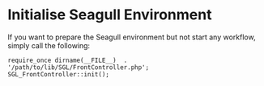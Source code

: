 <!-- Name: TipsAndTricks/InitialiseEnvironment -->
<!-- Version: 1 -->
<!-- Last-Modified: 2006/03/29 02:22:31 -->
<!-- Author: demian -->

# Initialise Seagull Environment

If you want to prepare the Seagull environment but not start any workflow, simply call the following:


	require_once dirname(__FILE__)  . '/path/to/lib/SGL/FrontController.php';
	SGL_FrontController::init();